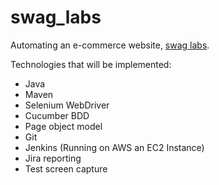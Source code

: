 # swag_labs

Automating an e-commerce website, [swag labs](https://www.saucedemo.com/v1/).

Technologies that will be implemented:

- Java
- Maven
- Selenium WebDriver
- Cucumber BDD
- Page object model
- Git
- Jenkins (Running on AWS an EC2 Instance)
- Jira reporting
- Test screen capture
